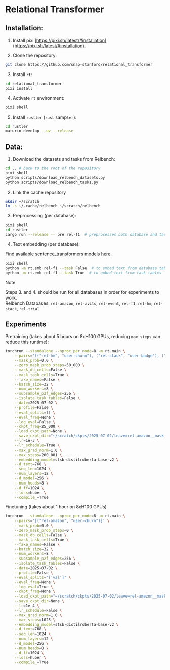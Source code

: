 # Relational Transformer

## Installation:

1. Install pixi [https://pixi.sh/latest/#installation](https://pixi.sh/latest/#installation).

2. Clone the repository:
```bash
git clone https://github.com/snap-stanford/relational_transformer
```

3. Install `rt`:
```bash
cd relational_transformer
pixi install
```

4. Activate `rt` environment:
```bash
pixi shell
```

5. Install `rustler` (`rust` samp`ler`):
```bash
cd rustler
maturin develop --uv --release
```

## Data:


1. Download the datasets and tasks from Relbench:
```bash
cd .. # back to the root of the repository
pixi shell
python scripts/download_relbench_datasets.py
python scripts/download_relbench_tasks.py
```

2. Link the cache repository
```bash
mkdir ~/scratch
ln -s ~/.cache/relbench ~/scratch/relbench
```

3. Preprocessing (per database):
```bash
pixi shell
cd rustler
cargo run --release -- pre rel-f1  # preprocesses both database and task tables
```

4. Text embedding (per database):

Find available sentence_transformers models [here](https://docs.google.com/spreadsheets/d/14QplCdTCDwEmTqrn1LH4yrbKvdogK4oQvYO1K1aPR5M/edit?gid=0#gid=0).
```bash
pixi shell
python -m rt.emb rel-f1 --task False  # to embed text from database tables
python -m rt.emb rel-f1 --task True  # to embed text from task tables
```
> [!NOTE]
> Steps 3. and 4. should be run for all databases in order for experiments to work. \
> Relbench Databases: `rel-amazon`, `rel-avito`, `rel-event`, `rel-f1`, `rel-hm`, `rel-stack`, `rel-trial`


## Experiments

Pretraining (takes about 5 hours on 8xH100 GPUs, reducing `max_steps` can reduce this runtime):
```bash
torchrun --standalone --nproc_per_node=8 -m rt.main \
    --pairs='[("rel-hm", "user-churn"), ("rel-stack", "user-badge"), ("rel-stack", "user-engagement"), ("rel-avito", "user-visits"), ("rel-avito", "user-clicks"), ("rel-event", "user-ignore"), ("rel-trial", "study-outcome"), ("rel-f1", "driver-dnf"), ("rel-event", "user-repeat"), ("rel-f1", "driver-top3"), ("rel-hm", "item-sales"), ("rel-stack", "post-votes"), ("rel-trial", "site-success"), ("rel-trial", "study-adverse"), ("rel-event", "user-attendance"), ("rel-f1", "driver-position"), ("rel-avito", "ad-ctr")]' \
    --mask_prob=0.0 \
    --zero_mask_prob_steps=50_000 \
    --mask_db_cells=False \
    --mask_task_cells=True \
    --fake_names=False \
    --batch_size=32 \
    --num_workers=8 \
    --subsample_p2f_edges=256 \
    --isolate_task_tables=False \
    --date=2025-07-02 \
    --profile=False \
    --eval_splits=[] \
    --eval_freq=None \
    --log_eval=False \
    --ckpt_freq=25_000 \
    --load_ckpt_path=None \
    --save_ckpt_dir="~/scratch/ckpts/2025-07-02/leave=rel-amazon__mask_prob=0.0" \
    --lr=1e-3 \
    --lr_schedule=True \
    --max_grad_norm=1.0 \
    --max_steps=200_001 \
    --embedding_model=stsb-distilroberta-base-v2 \
    --d_text=768 \
    --seq_len=1024 \
    --num_layers=12 \
    --d_model=256 \
    --num_heads=8 \
    --d_ff=1024 \
    --loss=huber \
    --compile_=True
```

Finetuning (takes about 1 hour on 8xH100 GPUs)
```bash
torchrun --standalone --nproc_per_node=8 -m rt.main \
    --pairs='[("rel-amazon", "user-churn")]' \
    --mask_prob=0.0 \
    --zero_mask_prob_steps=0 \
    --mask_db_cells=False \
    --mask_task_cells=True \
    --fake_names=False \
    --batch_size=32 \
    --num_workers=8 \
    --subsample_p2f_edges=256 \
    --isolate_task_tables=False \
    --date=2025-07-02 \
    --profile=False \
    --eval_splits="['val']" \
    --eval_freq=None \
    --log_eval=True \
    --ckpt_freq=None \
    --load_ckpt_path="~/scratch/ckpts/2025-07-02/leave=rel-amazon__mask_prob=0.0/steps=200000.pt" \
    --save_ckpt_dir=None \
    --lr=1e-4 \
    --lr_schedule=False \
    --max_grad_norm=1.0 \
    --max_steps=1025 \
    --embedding_model=stsb-distilroberta-base-v2 \
    --d_text=768 \
    --seq_len=1024 \
    --num_layers=12 \
    --d_model=256 \
    --num_heads=8 \
    --d_ff=1024 \
    --loss=huber \
    --compile_=True
```

